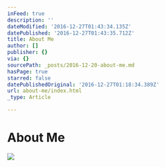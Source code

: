 ```yaml
---
inFeed: true
description: ''
dateModified: '2016-12-27T01:43:34.135Z'
datePublished: '2016-12-27T01:43:35.712Z'
title: About Me
author: []
publisher: {}
via: {}
sourcePath: _posts/2016-12-20-about-me.md
hasPage: true
starred: false
datePublishedOriginal: '2016-12-27T01:18:34.389Z'
url: about-me/index.html
_type: Article

---
```

# About Me
![](https://the-grid-user-content.s3-us-west-2.amazonaws.com/9b6442c6-c6d7-40db-a31c-32e7da06de73.jpg)